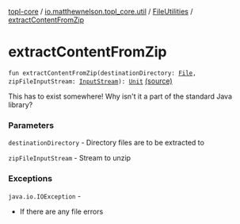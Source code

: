 [topl-core](../../index.md) / [io.matthewnelson.topl_core.util](../index.md) / [FileUtilities](index.md) / [extractContentFromZip](./extract-content-from-zip.md)

# extractContentFromZip

`fun extractContentFromZip(destinationDirectory: `[`File`](https://docs.oracle.com/javase/6/docs/api/java/io/File.html)`, zipFileInputStream: `[`InputStream`](https://docs.oracle.com/javase/6/docs/api/java/io/InputStream.html)`): `[`Unit`](https://kotlinlang.org/api/latest/jvm/stdlib/kotlin/-unit/index.html) [(source)](https://github.com/05nelsonm/TorOnionProxyLibrary-Android/blob/master/topl-core/src/main/java/io/matthewnelson/topl_core/util/FileUtilities.kt#L241)

This has to exist somewhere! Why isn't it a part of the standard Java library?

### Parameters

`destinationDirectory` - Directory files are to be extracted to

`zipFileInputStream` - Stream to unzip

### Exceptions

`java.io.IOException` -
* If there are any file errors
